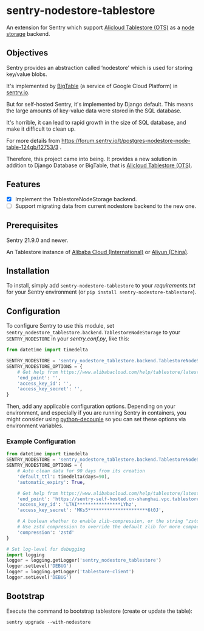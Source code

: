 # sentry-nodestore-tablestore

An extension for Sentry which support [Alicloud Tablestore (OTS)](https://www.alibabacloud.com/product/table-store)
as a [node storage](https://develop.sentry.dev/services/nodestore/) backend.

## Objectives

Sentry provides an abstraction called ‘nodestore’ which is used for storing key/value blobs.

It's implemented by [BigTable](https://cloud.google.com/bigtable) (a service of Google Cloud Platform)
in [sentry.io](https://sentry.io/).

But for self-hosted Sentry, it's implemented by Django default.
This means the large amounts of key-value data were stored in the SQL database.

It's horrible, it can lead to rapid growth in the size of SQL database, and make it difficult to clean up.

For more details from https://forum.sentry.io/t/postgres-nodestore-node-table-124gb/12753/3 .

Therefore, this project came into being.
It provides a new solution in addition to Django Database or BigTable,
that is [Alicloud Tablestore (OTS)](https://www.alibabacloud.com/product/table-store).

## Features

- [x] Implement the TablestoreNodeStorage backend.
- [ ] Support migrating data from current nodestore backend to the new one.

## Prerequisites
Sentry 21.9.0 and newer.

An Tablestore instance of [Alibaba Cloud (International)](https://www.alibabacloud.com/product/table-store)
or [Aliyun (China)](https://www.aliyun.com/product/ots?source=5176.11533457&userCode=wh20sycz).

## Installation
To install, simply add `sentry-nodestore-tablestore` to your *requirements.txt* for your Sentry environment (or `pip install sentry-nodestore-tablestore`).

## Configuration
To configure Sentry to use this module, set `sentry_nodestore_tablestore.backend.TablestoreNodeStorage` to your `SENTRY_NODESTORE` in your *sentry.conf.py*, like this:

```python
from datetime import timedelta

SENTRY_NODESTORE = 'sentry_nodestore_tablestore.backend.TablestoreNodeStorage'
SENTRY_NODESTORE_OPTIONS = {
    # Get help from https://www.alibabacloud.com/help/tablestore/latest/python-sdk-initialization
    'end_point': '',
    'access_key_id': '',
    'access_key_secret': '',
}
```

Then, add any applicable configuration options. Depending on your environment, and especially if you are running Sentry in containers, you might consider using [python-decouple](https://pypi.python.org/pypi/python-decouple) so you can set these options via environment variables.

### Example Configuration

```Python
from datetime import timedelta
SENTRY_NODESTORE = 'sentry_nodestore_tablestore.backend.TablestoreNodeStorage'
SENTRY_NODESTORE_OPTIONS = {
    # Auto clean data for 90 days from its creation
    'default_ttl': timedelta(days=90),
    'automatic_expiry': True,

    # Get help from https://www.alibabacloud.com/help/tablestore/latest/python-sdk-initialization
    'end_point': 'https://sentry-self-hosted.cn-shanghai.vpc.tablestore.aliyuncs.com',
    'access_key_id': 'LTAI****************LYhz',
    'access_key_secret': 'MKs5**********************6t0J',

    # A boolean whether to enable zlib-compression, or the string "zstd" to use zstd.
    # Use zstd compression to override the default zlib for more compact and more efficient
    'compression': 'zstd'
}

# Set log-level for debugging
import logging
logger = logging.getLogger('sentry_nodestore_tablestore')
logger.setLevel('DEBUG')
logger = logging.getLogger('tablestore-client')
logger.setLevel('DEBUG')
```

## Bootstrap

Execute the command to bootstrap tablestore (create or update the table):

```Shell
sentry upgrade --with-nodestore
```
